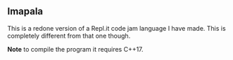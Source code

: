 ## Imapala

This is a redone version of a Repl.it code jam language I have made. This is completely different from that one though.

**Note** to compile the program it requires C++17.